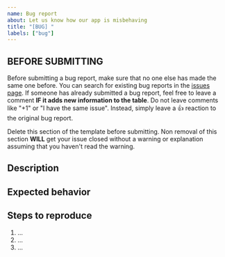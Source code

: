 ```yaml
---
name: Bug report
about: Let us know how our app is misbehaving
title: "[BUG] "
labels: ["bug"]
---
```


## BEFORE SUBMITTING

Before submitting a bug report, make sure that no one else has made the same one before.
You can search for existing bug reports in the [issues page](https://github.com/Mocha-Downloader/mocha-downloader/issues?q=label%3Abug).
If someone has already submitted a bug report, feel free to leave a comment **IF it adds new information to the table**.
Do not leave comments like "+1" or "I have the same issue". Instead, simply leave a :thumbsup: reaction to the original bug report.

Delete this section of the template before submitting.
Non removal of this section **WILL** get your issue closed without a warning or explanation assuming that you haven't read the warning.

## Description

## Expected behavior

## Steps to reproduce

1. ...
2. ...
3. ...
